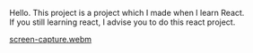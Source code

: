  Hello. This project is a project which I made when I learn React. <br>
 If you still learning react, I advise you to do this react project. 
 
[screen-capture.webm](https://user-images.githubusercontent.com/101650106/179427694-1b8a52ca-5c03-491c-a223-a13c71c59540.webm)

